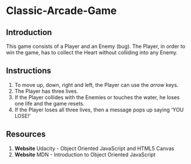 # Classic-Arcade-Game

## Introduction
This game consists of a Player and an Enemy (bug). The Player, in order to win the game, has to collect the Heart without colliding into any Enemy.

## Instructions
1. To move up, down, right and left, the Player can use the _arrow_ keys.
2. The Player has three lives.
3. If the Player collides with the Enemies or touches the water, he loses one life and the game resets.
4. If the Player loses all three lives, then a message pops up saying 'YOU LOSE!'

## Resources
1. **Website** Udacity - Object Oriented JavaScript and HTML5 Canvas
2. **Website** MDN - Introduction to Object Oriented JavaScript
